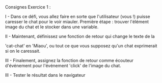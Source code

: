 Consignes Exercice 1 :

I -
Dans ce défi, vous allez faire en sorte que l'utilisateur (vous !) puisse caresser le chat pour le voir miauler.
Première étape : trouver l'élément image du chat et le stocker dans une variable.



II -
Maintenant, définissez une fonction de retour qui change le texte de la <div> 'cat-chat' en 'Miaou',
ou tout ce que vous supposez qu'un chat exprimerait si on le caressait.

III -
Finalement, assignez la fonction de retour comme écouteur d'événement pour l'événement 'click' de l'image du chat.

III -
Tester le résultat dans le navigateur